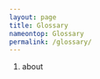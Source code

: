```yaml
---
layout: page
title: Glossary
nameontop: Glossary
permalink: /glossary/
---
```


<ol>
<li id="about">about</li>

</ol>